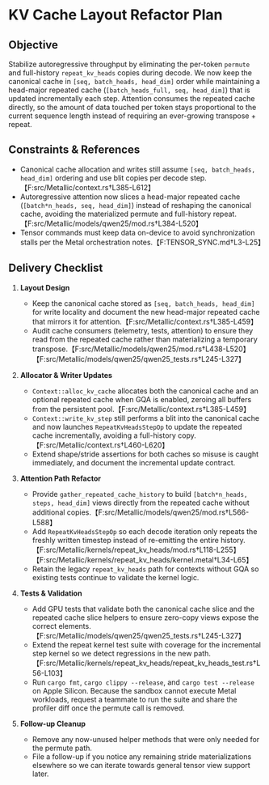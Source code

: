 # KV Cache Layout Refactor Plan

## Objective
Stabilize autoregressive throughput by eliminating the per-token `permute` and full-history `repeat_kv_heads` copies during decode. We now keep the canonical cache in `[seq, batch_heads, head_dim]` order while maintaining a head-major repeated cache (`[batch_heads_full, seq, head_dim]`) that is updated incrementally each step. Attention consumes the repeated cache directly, so the amount of data touched per token stays proportional to the current sequence length instead of requiring an ever-growing transpose + repeat.

## Constraints & References
- Canonical cache allocation and writes still assume `[seq, batch_heads, head_dim]` ordering and use blit copies per decode step.【F:src/Metallic/context.rs†L385-L612】
- Autoregressive attention now slices a head-major repeated cache (`[batch*n_heads, seq, head_dim]`) instead of reshaping the canonical cache, avoiding the materialized permute and full-history repeat.【F:src/Metallic/models/qwen25/mod.rs†L384-L520】
- Tensor commands must keep data on-device to avoid synchronization stalls per the Metal orchestration notes.【F:TENSOR_SYNC.md†L3-L25】

## Delivery Checklist
1. **Layout Design**
   - Keep the canonical cache stored as `[seq, batch_heads, head_dim]` for write locality and document the new head-major repeated cache that mirrors it for attention.【F:src/Metallic/context.rs†L385-L459】
   - Audit cache consumers (telemetry, tests, attention) to ensure they read from the repeated cache rather than materializing a temporary transpose.【F:src/Metallic/models/qwen25/mod.rs†L438-L520】【F:src/Metallic/models/qwen25/qwen25_tests.rs†L245-L327】

2. **Allocator & Writer Updates**
   - `Context::alloc_kv_cache` allocates both the canonical cache and an optional repeated cache when GQA is enabled, zeroing all buffers from the persistent pool.【F:src/Metallic/context.rs†L385-L459】
   - `Context::write_kv_step` still performs a blit into the canonical cache and now launches `RepeatKvHeadsStepOp` to update the repeated cache incrementally, avoiding a full-history copy.【F:src/Metallic/context.rs†L460-L620】
   - Extend shape/stride assertions for both caches so misuse is caught immediately, and document the incremental update contract.

3. **Attention Path Refactor**
   - Provide `gather_repeated_cache_history` to build `[batch*n_heads, steps, head_dim]` views directly from the repeated cache without additional copies.【F:src/Metallic/models/qwen25/mod.rs†L566-L588】
   - Add `RepeatKvHeadsStepOp` so each decode iteration only repeats the freshly written timestep instead of re-emitting the entire history.【F:src/Metallic/kernels/repeat_kv_heads/mod.rs†L118-L255】【F:src/Metallic/kernels/repeat_kv_heads/kernel.metal†L34-L65】
   - Retain the legacy `repeat_kv_heads` path for contexts without GQA so existing tests continue to validate the kernel logic.

4. **Tests & Validation**
   - Add GPU tests that validate both the canonical cache slice and the repeated cache slice helpers to ensure zero-copy views expose the correct elements.【F:src/Metallic/models/qwen25/qwen25_tests.rs†L245-L327】
   - Extend the repeat kernel test suite with coverage for the incremental step kernel so we detect regressions in the new path.【F:src/Metallic/kernels/repeat_kv_heads/repeat_kv_heads_test.rs†L56-L103】
   - Run `cargo fmt`, `cargo clippy --release`, and `cargo test --release` on Apple Silicon. Because the sandbox cannot execute Metal workloads, request a teammate to run the suite and share the profiler diff once the permute call is removed.

5. **Follow-up Cleanup**
   - Remove any now-unused helper methods that were only needed for the permute path.
   - File a follow-up if you notice any remaining stride materializations elsewhere so we can iterate towards general tensor view support later.
